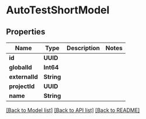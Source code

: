 # AutoTestShortModel

## Properties
Name | Type | Description | Notes
------------ | ------------- | ------------- | -------------
**id** | **UUID** |  | 
**globalId** | **Int64** |  | 
**externalId** | **String** |  | 
**projectId** | **UUID** |  | 
**name** | **String** |  | 

[[Back to Model list]](../README.md#documentation-for-models) [[Back to API list]](../README.md#documentation-for-api-endpoints) [[Back to README]](../README.md)


